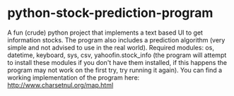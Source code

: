 # python-stock-prediction-program
A fun (crude) python project that implements a text based UI to get information stocks. The program also includes a prediction algorithm (very simple and not advised to use in the real world). 
Required modules: os, datetime, keyboard, sys, csv, yahoofin.stock_info (the program will attempt to install these modules if you don't have them installed, if this happens the program may not work on the first try, try running it again).
You can find a working implementation of the program here: http://www.charsetnul.org/map.html
